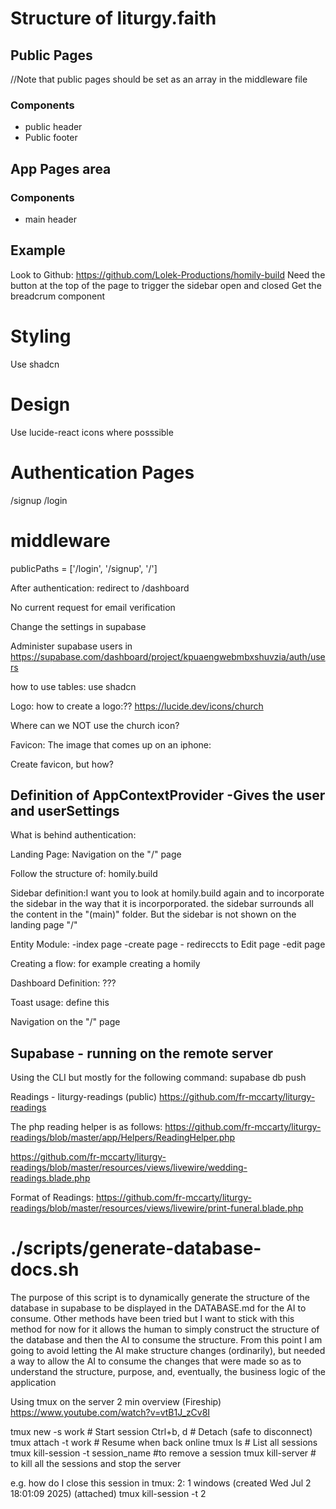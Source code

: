 # Structure of liturgy.faith


## Public Pages
//Note that public pages should be set as an array in the middleware file

### Components
- public header
- Public footer


## App Pages area

### Components
- main header

## Example
Look to Github: https://github.com/Lolek-Productions/homily-build
Need the button at the top of the page to trigger the sidebar open and closed
Get the breadcrum component

# Styling
Use shadcn

# Design
Use lucide-react icons where posssible

# Authentication Pages
/signup
/login

# middleware
publicPaths = ['/login', '/signup', '/']

After authentication: redirect to /dashboard

No current request for email verification

Change the settings in supabase


Administer supabase users in 
https://supabase.com/dashboard/project/kpuaengwebmbxshuvzia/auth/users


how to use tables:
use shadcn



Logo: how to create a logo:??
https://lucide.dev/icons/church

Where can we NOT use the church icon?

Favicon:
The image that comes up on an iphone: 

Create favicon, but how?





Definition of
AppContextProvider
-Gives the user and userSettings
-


What is behind authentication:


Landing Page:
Navigation on the "/" page


Follow the structure of: homily.build


Sidebar definition:I want you to look at homily.build again and to incorporate the sidebar in the way that it is incorporporated.  the sidebar surrounds all the content in the "(main)" folder.  But the sidebar is not shown on the landing page "/"


Entity Module:
-index page
-create page - redireccts to Edit page
-edit page


Creating a flow: for example creating a homily


Dashboard Definition: ???


Toast usage: define this

Navigation on the "/" page



## Supabase - running on the remote server
Using the CLI but mostly for the following command:
supabase db push



Readings - liturgy-readings (public)
https://github.com/fr-mccarty/liturgy-readings

The php reading helper is as follows: 
https://github.com/fr-mccarty/liturgy-readings/blob/master/app/Helpers/ReadingHelper.php

https://github.com/fr-mccarty/liturgy-readings/blob/master/resources/views/livewire/wedding-readings.blade.php

Format of Readings:
https://github.com/fr-mccarty/liturgy-readings/blob/master/resources/views/livewire/print-funeral.blade.php


# ./scripts/generate-database-docs.sh
The purpose of this script is to dynamically generate the structure of the database in supabase to be displayed in the DATABASE.md for the AI to consume.  Other methods have been tried but I want to stick with this method for now for it allows the human to simply construct the structure of the database and then the AI to consume the structure.  From this point I am going to avoid letting the AI make structure changes (ordinarily), but needed a way to allow the AI to consume the changes that were made so as to understand the structure, purpose, and, eventually, the business logic of the application


Using tmux on the server
2 min overview (Fireship)
https://www.youtube.com/watch?v=vtB1J_zCv8I

tmux new -s work        # Start session
Ctrl+b, d              # Detach (safe to disconnect)
tmux attach -t work     # Resume when back online
tmux ls                # List all sessions
tmux kill-session -t session_name #to remove a session
tmux kill-server # to kill all the sessions and stop the server

e.g. 
how do I close this session in tmux: 2: 1 windows (created Wed Jul  2 18:01:09 2025) (attached)
tmux kill-session -t 2